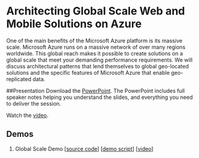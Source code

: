 # Architecting Global Scale Web and Mobile Solutions on Azure
One of the main benefits of the Microsoft Azure platform is its massive scale.  Microsoft Azure runs on a massive network of over many regions worldwide. This global reach makes it possible to create solutions on a global scale that meet your demanding performance requirements.  We will discuss architectural patterns that lend themselves to global geo-located solutions and the specific features of Microsoft Azure that enable geo-replicated data.

##Presentation
Download the [PowerPoint](https://github.com/GSIAzureCOE/Global-Scale/blob/master/todo.pptx).
The PowerPoint includes full speaker notes helping you understand the slides, and everything you need to deliver the session.

Watch the [video](https://gsiazurecoecontent.blob.core.windows.net/architecting-global-scale-solutions/todo.mp4).

## Demos
1. Global Scale Demo
[[source code](https://github.com/GSIAzureCOE/globalscaledemo)]
[[demo script](https://github.com/GSIAzureCOE/globalscaledemo/blob/master/README.md)]
[[video](https://gsiazurecoecontent.blob.core.windows.net/architecting-global-scale-solutions/globalscale.mp4)]
